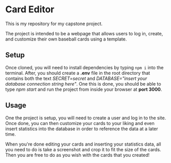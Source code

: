 # Card Editor
This is my repository for my capstone project.

The project is intended to be a webpage that allows users to log in, create, and customize their own baseball cards using a template.

## Setup
Once cloned, you will need to install dependencies by typing `npm i` into the terminal. After, you should create a **.env** file in the root directory that contains both the text *SECRET=secret* and *DATABASE="insert your database connection string here"*. One this is done, you should be able to type *npm start* and run the project from inside your browser at **port 3000**.

## Usage
One the project is setup, you will need to create a user and log in to the site. Once done, you can then customize your cards to your liking and even insert statistics into the database in order to reference the data at a later time.

When you're done editing your cards and inserting your statistics data, all you need to do is take a screenshot and crop it to fit the size of the cards. Then you are free to do as you wish with the cards that you created!

